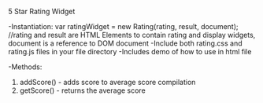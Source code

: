5 Star Rating Widget

-Instantiation: var ratingWidget = new Rating(rating, result, document); //rating and result are HTML Elements to contain rating and display widgets, document is a reference to DOM document
-Include both rating.css and rating.js files in your file directory
-Includes demo of how to use in html file

-Methods:
1. addScore() - adds score to average score compilation
2. getScore() - returns the average score